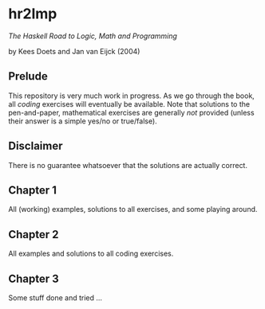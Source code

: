# hr2lmp
*The Haskell Road to Logic, Math and Programming*

by Kees Doets and Jan van Eijck (2004)

## Prelude
This repository is very much work in progress. As we go through the book, all
*coding* exercises will eventually be available. Note that solutions to the
pen-and-paper, mathematical exercises are generally *not* provided (unless their answer is a simple yes/no or true/false).

## Disclaimer
There is no guarantee whatsoever that the solutions are actually correct.

## Chapter 1
All (working) examples, solutions to all exercises, and some playing around.

## Chapter 2
All examples and solutions to all coding exercises.

## Chapter 3
Some stuff done and tried ...
